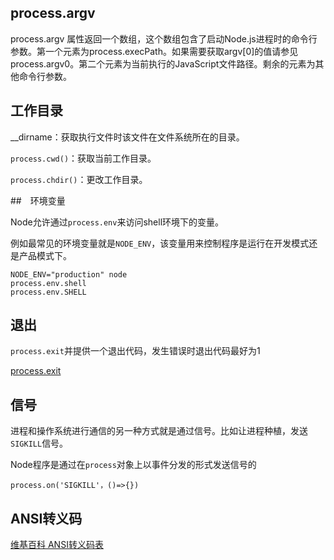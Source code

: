 ## process.argv

process.argv 属性返回一个数组，这个数组包含了启动Node.js进程时的命令行参数。第一个元素为process.execPath。如果需要获取argv[0]的值请参见 process.argv0。第二个元素为当前执行的JavaScript文件路径。剩余的元素为其他命令行参数。

## 工作目录

__dirname：获取执行文件时该文件在文件系统所在的目录。

`process.cwd()`：获取当前工作目录。

`process.chdir()`：更改工作目录。


##　环境变量

Node允许通过`process.env`来访问shell环境下的变量。

例如最常见的环境变量就是`NODE_ENV`，该变量用来控制程序是运行在开发模式还是产品模式下。

```apple js
NODE_ENV="production" node
process.env.shell
process.env.SHELL
```


## 退出

`process.exit`并提供一个退出代码，发生错误时退出代码最好为1

[process.exit](http://nodejs.cn/api/process.html#process_process_exit_code)


## 信号
进程和操作系统进行通信的另一种方式就是通过信号。比如让进程种植，发送`SIGKILL`信号。

Node程序是通过在`process`对象上以事件分发的形式发送信号的
```apple js
process.on('SIGKILL'，()=>{})
```

## ANSI转义码
[维基百科 ANSI转义码表](https://en.wikipedia.org/wiki/ANSI_escape_code)